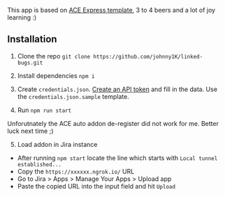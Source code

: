This app is based on [ACE Express template](https://bitbucket.org/atlassian/atlassian-connect-express-template/src/master/views/), 3 to 4 beers and a lot of joy learning :)

## Installation

1. Clone the repo
   `git clone https://github.com/johnny1K/linked-bugs.git`

2. Install dependencies
   `npm i`

3. Create `credentials.json`.
   [Create an API token](https://support.atlassian.com/atlassian-account/docs/manage-api-tokens-for-your-atlassian-account/) and fill in the data. Use the `credentials.json.sample` template.

4. Run
   `npm run start`

Unforutnately the ACE auto addon de-register did not work for me.
Better luck next time ;)

5. Load addon in Jira instance

- After running `npm start` locate the line which starts with `Local tunnel established...`
- Copy the `https://xxxxxx.ngrok.io/` URL
- Go to Jira > Apps > Manage Your Apps > Upload app
- Paste the copied URL into the input field and hit `Upload`

